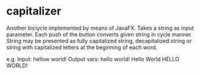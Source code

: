 # capitalizer
Another biciycle implemented by means of JavaFX.
Takes a string as input parameter. Each push of the button converts given string in cycle manner. String may be presented as fully capitalized string, decapitalized string or string with capitalized letters at the beginning of each word.

e.g.
Input:
  hellow world!
Output vars:
  hello world!
  Hello World
  HELLO WORLD!

